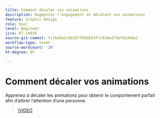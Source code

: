 ```yaml
---
title: Comment décaler vos animations
description: Augmentez l’engagement en décalant vos animations
feature: Graphic Design
role: User
level: Beginner
jira: KT-14835
source-git-commit: fcf6d4b5c663d7f03bb53ffc910edf3ef62d68e2
workflow-type: tm+mt
source-wordcount: '30'
ht-degree: 0%

---
```


# Comment décaler vos animations

Apprenez à décaler les animations pour obtenir le comportement parfait afin d’attirer l’attention d’une personne.

>[!VIDEO](https://video.tv.adobe.com/v/3426981?quality=12&learn=on&hidetitle=true)
